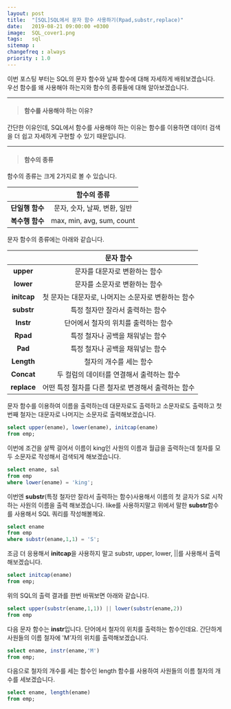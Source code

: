 ```yaml
---
layout: post
title:  "[SQL]SQL에서 문자 함수 사용하기(Rpad,substr,replace)"
date:   2019-08-21 09:00:00 +0300
image:  SQL_cover1.png
tags:   sql
sitemap :
changefreq : always
priority : 1.0
---
```


이번 포스팅 부터는 SQL의 문자 함수와 날짜 함수에 대해 자세하게 배워보겠습니다.  
우선 함수를 왜 사용해야 하는지와 함수의 종류들에 대해 알아보겠습니다.  

--------

> #### 함수를 사용해야 하는 이유?  

간단한 이유인데, SQL에서 함수를 사용해야 하는 이유는 함수를 이용하면 데이터 검색을 더 쉽고 자세하게 구현할 수 있기 때문입니다.  

--------


> #### 함수의 종류  

함수의 종류는 크게 2가지로 볼 수 있습니다.  

|<center></center>|<center>함수의 종류</center>| 
|:--------:|:--------:|
|**단일행 함수**|<center>문자, 숫자, 날짜, 변환, 일반</center>|
|**복수행 함수**|<center>max, min, avg, sum, count</center>|  


문자 함수의 종류에는 아래와 같습니다.  

|<center></center>|<center>문자 함수 </center>|
|:--------:|:--------:|
|**upper**|문자를 대문자로 변환하는 함수|
|**lower**|문자를 소문자로 변환하는 함수|
|**initcap**|첫 문자는 대문자로, 나머지는 소문자로 변환하는 함수|
|**substr**|특정 철자만 잘라서 출력하는 함수|
|**Instr**|단어에서 철자의 위치를 출력하는 함수|
|**Rpad**|특정 철자나 공백을 채워넣는 함수|
|**Pad**|특정 철자나 공백을 채워넣는 함수|
|**Length**|철자의 개수를 세는 함수|
|**Concat**|두 컬럼의 데이터를 연결해서 출력하는 함수|
|**replace**|어떤 특정 절차를 다른 철자로 변경해서 출력하는 함수|  


문자 함수를 이용하여 이름을 출력하는데 대문자로도 출력하고 소문자로도 출력하고 첫번째 철자는 대문자로 나머지는 소문자로 출력해보겠습니다. 


```sql
select upper(ename), lower(ename), initcap(ename)
from emp;
```

이번에 조건을 살짝 걸어서 이름이 king인 사원의 이름과 월급을 출력하는데 철자를 모두 소문자로 작성해서 검색되게 해보겠습니다.

```sql
select ename, sal
from emp
where lower(ename) = 'king';
```

이번엔 **substr**(특정 철자만 잘라서 출력하는 함수)사용해서 이름의 첫 글자가 S로 시작하는 사원의 이름을 출력 해보겠습니다. like를 사용하지말고 위에서 말한 **substr**함수를 사용해서 SQL 쿼리를 작성해볼께요.


```sql
select ename
from emp
where substr(ename,1,1) = 'S';
```

조금 더 응용해서 **initcap**을 사용하지 말고 substr, upper, lower, ||를 사용해서 출력해보겠습니다.


```sql
select initcap(ename)
from emp;
```  

위의 SQL의 출력 결과를 한번 바꿔보면 아래와 같습니다.  

```sql
select upper(substr(ename,1,1)) || lower(substr(ename,2))
from emp
```

다음 문자 함수는 **instr**입니다. 단어에서 철자의 위치를 출력하는 함수인데요. 간단하게 사원들의 이름 철자에 'M'자의 위치를 출력해보겠습니다. 

```sql
select ename, instr(ename,'M')
from emp;
``` 


다음으로 철자의 개수를 세는 함수인 length 함수를 사용하여 사원들의 이름 철자의 개수를 세보겠습니다.

```sql
select ename, length(ename)
from emp;
```
